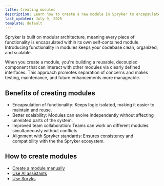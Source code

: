 ```yaml
---
title: Creating modules
description: Learn how to create a new module in Spryker to encapsulate functionality, improve scalability, and align with modular architecture standards.
last_updated: July 9, 2025
template: default
---
```


Spryker is built on modular architecture, meaning every piece of functionality is encapsulated within its own self-contained module. Introducing functionality in modules keeps your codebase clean, organized, and scalable.

When you create a module, you're building a reusable, decoupled component that can interact with other modules via clearly defined interfaces. This approach promotes separation of concerns and makes testing, maintenance, and future enhancements more manageable.

## Benefits of creating modules

- Encapsulation of functionality: Keeps logic isolated, making it easier to maintain and reuse.
- Better scalability: Modules can evolve independently without affecting unrelated parts of the system.
- Improved team collaboration: Teams can work on different modules simultaneously without conflicts.
- Alignment with Spryker standards: Ensures consistency and compatibility with the the Spryker ecosystem.

## How to create modules


- [Create a module manually](/docs/dg/dev/developing-standalone-modules/developing-standalone-modules.html)
- [Use AI assistants](/docs/dg/dev/ai-ide-assistants/ai-ide-assistants)
- [Use Spryks](/docs/dg/dev/sdks/sdk/spryks/spryks)
